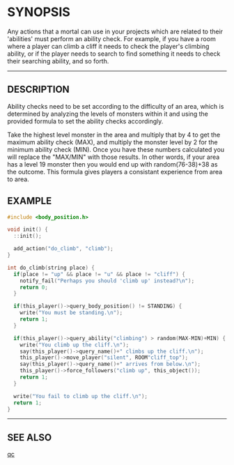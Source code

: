 # SYNOPSIS

Any actions that a mortal can use in your projects which are related to their
'abilities' must perform an ability check. For example, if you have a room
where a player can climb a cliff it needs to check the player's climbing
ability, or if the player needs to search to find something it needs to check
their searching ability, and so forth.

---

## DESCRIPTION

Ability checks need to be set according to the difficulty of an area, which
is determined by analyzing the levels of monsters within it and using the
provided formula to set the ability checks accordingly.

Take the highest level monster in the area and multiply that by 4 to get the
maximum ability check (MAX), and multiply the monster level by 2 for the
minimum ability check (MIN). Once you have these numbers calculated you will
replace the "MAX/MIN" with those results. In other words, if your area has a
level 19 monster then you would end up with random(76-38)+38 as the outcome.
This formula gives players a consistant experience from area to area.

## EXAMPLE

```C
#include <body_position.h>

void init() {
  ::init();

  add_action("do_climb", "climb");
}

int do_climb(string place) {
  if(place != "up" && place != "u" && place != "cliff") {
    notify_fail("Perhaps you should 'climb up' instead?\n");
    return 0;
  }

  if(this_player()->query_body_position() != STANDING) {
    write("You must be standing.\n");
    return 1;
  }

  if(this_player()->query_ability("climbing") > random(MAX-MIN)+MIN) {
    write("You climb up the cliff.\n");
    say(this_player()->query_name()+" climbs up the cliff.\n");
    this_player()->move_player("silent", ROOM"cliff_top");
    say(this_player()->query_name()+" arrives from below.\n");
    this_player()->force_followers("climb up", this_object());
    return 1;
  }

  write("You fail to climb up the cliff.\n");
  return 1;
}
```

---

## SEE ALSO

[qc](.)
